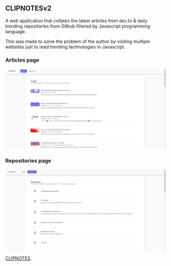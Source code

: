 ## CLIPNOTESv2

A web application that collates the latest articles from dev.to & daily trending repositories from Github filtered by Javascript programming language.

This was made to solve the problem of the author by visiting multiple websites just to read trending technologies in Javascript.

### Articles page

![Articles page](public/images/screenshots/articles-page.png "articles")

### Repositories page

![Repositories page](public/images/screenshots/repositories-page.png "repositories")

[CLIPNOTES](https://clipnotes.vercel.app "The web application is deployed in vercel.").
